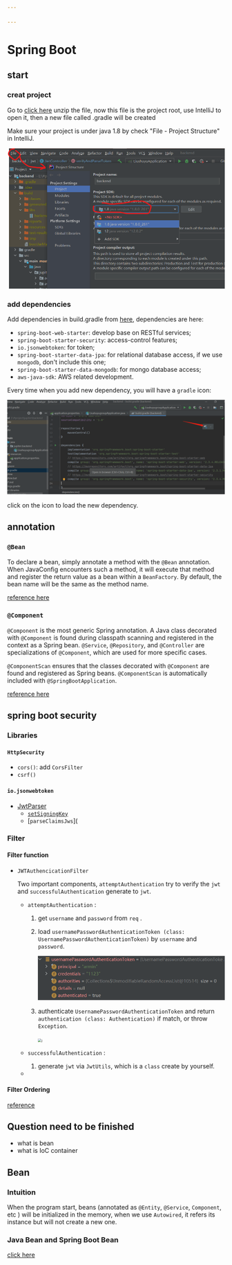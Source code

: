 ```yaml
---

---
```


# Spring Boot

## start

### creat project

Go to [click here](https://start.spring.io/) unzip the file, now this file is the project root, use IntelliJ to open it, then a new file called .gradle will be created

Make sure your project is under java 1.8 by check "File - Project Structure" in IntelliJ.

![project structure](img/project_structure.png)



### add dependencies

Add dependencies in build.gradle from [here](https://mvnrepository.com/artifact/org.springframework.boot), dependencies are here:

- `spring-boot-web-starter`: develop base on RESTful services;
- `spring-boot-starter-security`: access-control features;
- `io.jsonwebtoken`: for token;
- `spring-boot-starter-data-jpa`: for relational database access, if we use `mongodb`, don't include this one;
- `spring-boot-starter-data-mongodb`: for mongo database access;
- `aws-java-sdk`: AWS related development.

Every time when you add new dependency, you will have a `gradle` icon:

<img src="img/load_dependencies.png" alt="load icon" style="zoom:50%;" />

click on the icon to load the new dependency.



## annotation



### `@Bean`

To declare a bean, simply annotate a method with the `@Bean` annotation. When JavaConfig encounters such a method, it will execute that method and register the return value as a bean within a `BeanFactory`. By default, the bean name will be the same as the method name. 

[reference here](https://docs.spring.io/spring-javaconfig/docs/1.0.0.M4/reference/html/ch02s02.html)

### `@Component`

`@Component` is the most generic Spring annotation. A Java class decorated with `@Component` is found during classpath scanning and registered in the context as a Spring bean. `@Service`, `@Repository`, and `@Controller` are specializations of `@Component`, which are used for more specific cases.

`@ComponentScan` ensures that the classes decorated with `@Component` are found and registered as Spring beans. `@ComponentScan` is automatically included with `@SpringBootApplication`. 

[reference here](https://zetcode.com/springboot/component/)

## spring boot security

### Libraries

#### `HttpSecurity`

- `cors()`: add `CorsFilter`
- `csrf()`

#### `io.jsonwebtoken`

- [JwtParser](http://javadox.com/io.jsonwebtoken/jjwt/0.4/io/jsonwebtoken/JwtParser.html)
  - [`setSigningKey`](http://javadox.com/io.jsonwebtoken/jjwt/0.4/io/jsonwebtoken/JwtParser.html#setSigningKey-byte:A-)
  - [`parseClaimsJws`](



### Filter

#### Filter function

- `JWTAuthencicationFilter`

  Two important components, `attemptAuthentication`  try to verify the `jwt`  and `successfulAuthentication` generate to `jwt`. 

  - `attemptAuthentication` : 

    1. get `username` and `password` from `req` .

    2. load `usernamePasswordAuthenticationToken (class: UsernamePasswordAuthenticationToken)` by `username` and `password`. 

       <img src="img/security_usernamePasswordAuthenticationToken.png" style="zoom:67%;" />

    3. authenticate `UsernamePasswordAuthenticationToken` and return `authentication (class: Authentication)` if match, or throw `Exception`.

       <img src="E:img/security_authentication.png" alt="j" style="zoom:50%;" />

  - `successfulAuthentication` :

    1. generate `jwt` via `JwtUtils`, which is a `class` create by yourself.

  - 

#### Filter Ordering

[reference](https://docs.spring.io/spring-security/site/docs/3.0.x/reference/security-filter-chain.html)



## Question need to be finished

- what is bean
- what is IoC container

## Bean

### Intuition

When the program start, beans (annotated as `@Entity`, `@Service`, `Component`, etc ) will be initialized in the memory, when we use `Autowired`, it refers its instance but will not create a new one.

### Java Bean and Spring Boot Bean

[click here](https://stackoverflow.com/questions/21866571/difference-between-javabean-and-spring-bean)